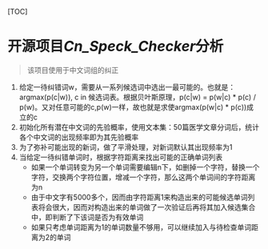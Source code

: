 [TOC]

# 开源项目*Cn_Speck_Checker*分析

> 该项目使用于中文词组的纠正

1. 给定一待纠错词w，需要从一系列候选词中选出一最可能的。也就是：argmax(p(c|w)), c in 候选词表。根据贝叶斯原理，p(c|w) = p(w|c) * p(c) / p(w)。又对任意可能的c,p(w)一样，故也就是求使argmax(p(w|c) * p(c))成立的c
2. 初始化所有潜在中文词的先验概率，使用文本集：50篇医学文章分词后，统计各个中文词的出现频率即为其先验概率
3. 为了弥补可能出现的新词，做了平滑处理，对新词默认其出现频率为1
4. 当给定一待纠错单词时，根据字符距离来找出可能的正确单词列表
   - 如果一个单词转变为另一个单词需要编辑n下，如删掉一个字符，替换一个字符，交换两个字符位置，增减一个字符，那么这两个单词间的字符距离为n
   - 由于中文字有5000多个，因而由字符距离1来构造出来的可能候选单词列表将会很大，因而对构造出来的单词做了一次验证后再将其加入候选集合中，即判断了下该词是否为有效单词
   - 如果只考虑单词距离为1的单词数量不够用，可以继续加入与待检查单词距离为2的单词